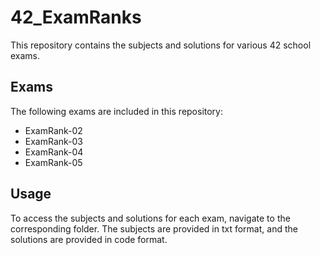 # 42_ExamRanks

This repository contains the subjects and solutions for various 42 school exams.

## Exams

The following exams are included in this repository:

  - ExamRank-02
  - ExamRank-03
  - ExamRank-04
  - ExamRank-05
  
## Usage

To access the subjects and solutions for each exam, navigate to the corresponding folder. The subjects are provided in txt format, and the solutions are provided in code format.
